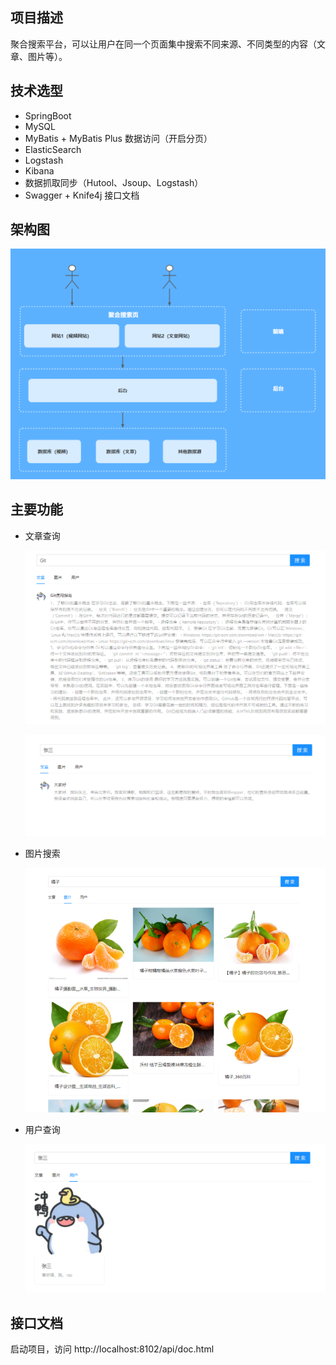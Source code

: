## 项目描述
聚合搜索平台，可以让用户在同一个页面集中搜索不同来源、不同类型的内容（文章、图片等）。

## 技术选型
- SpringBoot
- MySQL
- MyBatis + MyBatis Plus 数据访问（开启分页）
- ElasticSearch 
- Logstash
- Kibana
- 数据抓取同步（Hutool、Jsoup、Logstash）
- Swagger + Knife4j 接口文档

## 架构图

![image-20230404223543383](doc/images.png)

## 主要功能
- 文章查询

  ![image-20230404223543383](doc/image0.png)

  ![image-20230404223629743](doc/image1.png)


- 图片搜索

  ![image.png](doc/image2.png)

  


- 用户查询

  ![image-20230404222406465](doc/image3.png)



## 接口文档
启动项目，访问 http://localhost:8102/api/doc.html
